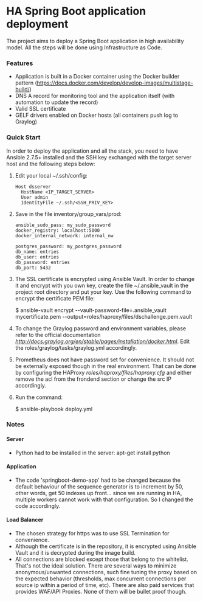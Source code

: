 # HA Spring Boot application deployment

The project aims to deploy a Spring Boot application in high availability model.
All the steps will be done using Infrastructure as Code.

### Features
 * Application is built in a Docker container using the Docker builder pattern (https://docs.docker.com/develop/develop-images/multistage-build/)
 * DNS A record for monitoring tool and the application itself (with automation to update the record)
 * Valid SSL certificate
 * GELF drivers enabled on Docker hosts (all containers push log to Graylog)

### Quick Start

In order to deploy the application and all the stack, you need to have Ansible 2.7.5+ installed and the SSH key
exchanged with the target server host and the following steps below:

 1. Edit your local ~/.ssh/config:

        Host dsserver
          HostName <IP_TARGET_SERVER>
          User admin
          IdentityFile ~/.ssh/<SSH_PRIV_KEY>

 2. Save in the file inventory/group_vars/prod:

        ansible_sudo_pass: my_sudo_password
        docker_registry: localhost:5000
        docker_internal_network: internal_nw

        postgres_password: my_postgres_password
        db_name: entries
        db_user: entries
        db_password: entries
        db_port: 5432

 3. The SSL certificate is encrypted using Ansible Vault. In order to change it and encrypt with you own key, create the file ~/.ansible_vault in the project root directory and put your key. Use the following command to encrypt the certificate PEM file:

    $ ansible-vault encrypt --vault-password-file=.ansible_vault mycertificate.pem --output=roles/haproxy/files/dschallenge.pem.vault

 4. To change the Graylog password and environment variables, please refer to the official documentation *http://docs.graylog.org/en/stable/pages/installation/docker.html*. Edit the roles/graylog/tasks/graylog.yml accordingly.

 5. Prometheus does not have password set for convenience. It should not be externally exposed though in the real environment. That can be done by configuring the HAProxy *roles/haproxy/files/haproxy.cfg* and either remove the acl from the frondend section or change the src IP accordingly.

 6. Run the command:

    $ ansible-playbook deploy.yml

### Notes

#### Server

 * Python had to be installed in the server:
    apt-get install python

#### Application

 * The code 'springboot-demo-app' had to be changed because the default behaviour of the sequence generator is to increment by 50, other words, get 50 indexes up front... since we are running in HA, multiple workers cannot work with that configuration. So I changed the code accordingly.

#### Load Balancer
 * The chosen strategy for https was to use SSL Termination for convenience.
 * Although the certificate is in the repository, it is encrypted using Ansible Vault and it is decrypted during the image build.
 * All connections are blocked except those that belong to the whitelist. That's not the ideal solution. There are several ways to minimize anonymous/unwanted connections, such fine tuning the proxy based on the expected behavior (thresholds, max concurrent connections per source ip within a period of time, etc). There are also paid services that provides WAF/API Proxies. None of them will be bullet proof though.
